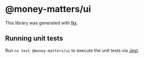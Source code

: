 # @money-matters/ui

This library was generated with [Nx](https://nx.dev).

## Running unit tests

Run `nx test @money-matters/ui` to execute the unit tests via [Jest](https://jestjs.io).
